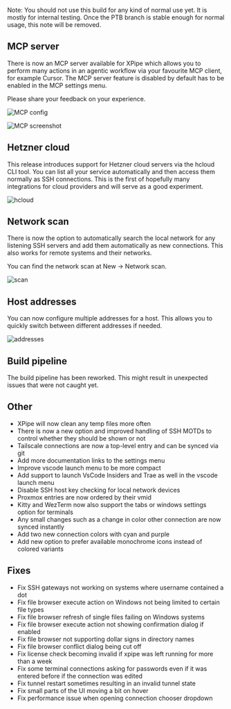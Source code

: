 Note: You should not use this build for any kind of normal use yet. It is mostly for internal testing. Once the PTB branch is stable enough for normal usage, this note will be removed.

## MCP server

There is now an MCP server available for XPipe which allows you to perform many actions in an agentic workflow via your favourite MCP client, for example Cursor. The MCP server feature is disabled by default has to be enabled in the MCP settings menu.

Please share your feedback on your experience.

![MCP config](https://xpipe.io/assets/images/BlogPage/cursor-mcp.png)

![MCP screenshot](https://xpipe.io/assets/images/BlogPage/cursor-chat.png)

## Hetzner cloud

This release introduces support for Hetzner cloud servers via the hcloud CLI tool. You can list all your service automatically and then access them normally as SSH connections. This is the first of hopefully many integrations for cloud providers and will serve as a good experiment.

![hcloud](https://xpipe.io/assets/images/BlogPage/hcloud.png)

## Network scan

There is now the option to automatically search the local network for any listening SSH servers and add them automatically as new connections. This also works for remote systems and their networks.

You can find the network scan at New -> Network scan.

![scan](https://xpipe.io/assets/images/BlogPage/network-scan.png)

## Host addresses

You can now configure multiple addresses for a host. This allows you to quickly switch between different addresses if needed.

![addresses](https://xpipe.io/assets/images/BlogPage/addresses.png)

## Build pipeline

The build pipeline has been reworked. This might result in unexpected issues that were not caught yet.

## Other

- XPipe will now clean any temp files more often
- There is now a new option and improved handling of SSH MOTDs to control whether they should be shown or not
- Tailscale connections are now a top-level entry and can be synced via git
- Add more documentation links to the settings menu
- Improve vscode launch menu to be more compact
- Add support to launch VsCode Insiders and Trae as well in the vscode launch menu
- Disable SSH host key checking for local network devices
- Proxmox entries are now ordered by their vmid
- Kitty and WezTerm now also support the tabs or windows settings option for terminals
- Any small changes such as a change in color other connection are now synced instantly
- Add two new connection colors with cyan and purple
- Add new option to prefer available monochrome icons instead of colored variants

## Fixes

- Fix SSH gateways not working on systems where username contained a dot
- Fix file browser execute action on Windows not being limited to certain file types
- Fix file browser refresh of single files failing on Windows systems
- Fix file browser execute action not showing confirmation dialog if enabled
- Fix file browser not supporting dollar signs in directory names
- Fix file browser conflict dialog being cut off
- Fix license check becoming invalid if xpipe was left running for more than a week
- Fix some terminal connections asking for passwords even if it was entered before if the connection was edited
- Fix tunnel restart sometimes resulting in an invalid tunnel state
- Fix small parts of the UI moving a bit on hover
- Fix performance issue when opening connection chooser dropdown
